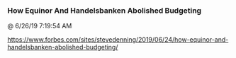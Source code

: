 ﻿

### How Equinor And Handelsbanken Abolished Budgeting
@ 6/26/19 7:19:54 AM

https://www.forbes.com/sites/stevedenning/2019/06/24/how-equinor-and-handelsbanken-abolished-budgeting/

